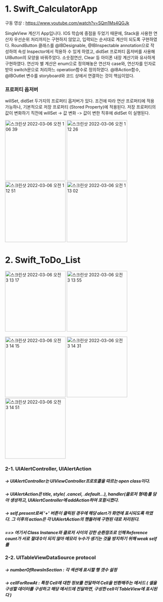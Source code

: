 # 1. Swift_CalculatorApp

구동 영상 : https://www.youtube.com/watch?v=SQm1Ms4QGJk

SingleView 계산기 App입니다.
IOS 학습에 중점을 두었기 때문에, Stack을 사용한 연산자 우선순위 처리까지는 구현하지 않았고, 입력되는 순서대로 계산이 되도록 구현하였다.
RoundButton 클래스를 @IBDesignable, @IBInspectable annotation으로 작성하여 속성 Inspector에서 적용하 수 있게 하였고, didSet 프로퍼티 옵저버를 사용해 UIButton의 모양을 바꿔주었다.
소숫점연산, Clear 등 아이폰 내장 계산기와 유사하게 구현하였다.
연산자 별 계산은 enum으로 정의해놓은 연산자 case와, 연산자를 인자로 받아 switch문으로 처리하느 operation함수로 정의하였다.
@IBAction함수, @IBOutlet 변수를 storyboard와 코드 상에서 연결하는 것이 핵심이었다.

### 프로퍼티 옵저버 
willSet, didSet 두가지의 프로퍼티 옵저버가 있다.
조건에 따라 연산 프로퍼티에 적용 가능하나, 기본적으로 저장 프로퍼티 (Stored Property)에 적용된다.
저장 프로퍼티의 값이 변화하기 직전에 willSet -> 값 변화 -> 값이 변한 직후에 didSet 이 실행된다.




<p>
<img width="200" alt="스크린샷 2022-03-06 오전 1 06 39" src="https://user-images.githubusercontent.com/75043852/156891174-b8ec6761-fbe4-4c93-b51a-afb4d78d25d0.png">
<img width="200" alt="스크린샷 2022-03-06 오전 1 12 26" src="https://user-images.githubusercontent.com/75043852/156891393-3d3fa7a9-bc43-4521-9349-520413f2109f.png">
<img width="200" alt="스크린샷 2022-03-06 오전 1 12 51" src="https://user-images.githubusercontent.com/75043852/156891398-ee6627bf-78c7-48af-965a-fc429078bf96.png">
<img width="200" alt="스크린샷 2022-03-06 오전 1 13 02" src="https://user-images.githubusercontent.com/75043852/156891401-61217d85-6b98-4603-a2d8-ded7b2c5078b.png">
</p>

# 2. Swift_ToDo_List

<p>
<img width="200" alt="스크린샷 2022-03-06 오전 3 13 17" src="https://user-images.githubusercontent.com/75043852/156895377-358c1164-4e6a-421d-9c2e-0fd99968b65d.png">
<img width="200" alt="스크린샷 2022-03-06 오전 3 13 55" src="https://user-images.githubusercontent.com/75043852/156895381-c1e2a26e-60ee-42d1-ba16-9b0eef560791.png">
 </p>
 <p>
<img width="200" alt="스크린샷 2022-03-06 오전 3 14 15" src="https://user-images.githubusercontent.com/75043852/156895382-42a3749a-55d9-4b45-b0a7-6989bbd7b1c5.png">
<img width="200" alt="스크린샷 2022-03-06 오전 3 14 31" src="https://user-images.githubusercontent.com/75043852/156895384-394d75ff-7432-48a2-ade8-a36a5f5a2c47.png">
<img width="200" alt="스크린샷 2022-03-06 오전 3 14 51" src="https://user-images.githubusercontent.com/75043852/156895385-bf7ff2ed-7a34-42b4-ab10-18dfd5136458.png">
</p>

### 2-1. UIAlertController, UIAlertAction 

##### -> UIAlertController는 UIViewController프로토콜을 따르는 open class이다. 
##### -> UIAlertAction은 title, style( .cancel, .default...), handler(클로저 형태)를 담아 생성하고, UIAlertController에 addAction하여 포함시켰다.
##### -> self.present로써 '+' 버튼이 클릭된 경우에 해당 alert가 화면에 표시되도록 하였다. 그 이후의 action은 각 UIAlertAction의 핸들러에 구현된 대로 처리된다.
##### ==> 여기서 Class Instance와 클로저 사이의 강한 순환참조로 인해 Reference count가 서로 절대 0이 되지 않아 메모리 누수가 생기는 것을 방지하기 위해 weak self 를 

### 2-2. UITableViewDataSource protocol

##### -> numberOfRowsInSection : 각 섹션에 표시할 행 갯수 설정 
##### -> cellForRowAt : 특정 Cell에 대한 정보를 전달하여 Cell을 반환해주는 메서드 ( 셀을 구성할 데이터를 구성하고 해당 메서드에 전달하면, 구성한 cell이 TableView에 표시된다 )
